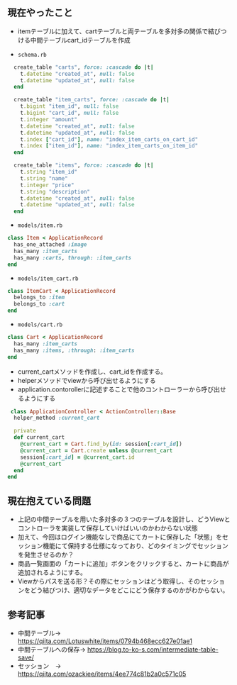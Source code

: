 ## 現在やったこと
* itemテーブルに加えて、cartテーブルと両テーブルを多対多の関係で結びつける中間テーブルcart_idテーブルを作成

* ``schema.rb``
```schema.rb
  create_table "carts", force: :cascade do |t|
    t.datetime "created_at", null: false
    t.datetime "updated_at", null: false
  end

  create_table "item_carts", force: :cascade do |t|
    t.bigint "item_id", null: false
    t.bigint "cart_id", null: false
    t.integer "amount"
    t.datetime "created_at", null: false
    t.datetime "updated_at", null: false
    t.index ["cart_id"], name: "index_item_carts_on_cart_id"
    t.index ["item_id"], name: "index_item_carts_on_item_id"
  end

  create_table "items", force: :cascade do |t|
    t.string "item_id"
    t.string "name"
    t.integer "price"
    t.string "description"
    t.datetime "created_at", null: false
    t.datetime "updated_at", null: false
  end
```
* ``models/item.rb``
```models/item.rb
class Item < ApplicationRecord
  has_one_attached :image
  has_many :item_carts
  has_many :carts, through: :item_carts
end

```
* ``models/item_cart.rb``
```models/item_cart.rb
class ItemCart < ApplicationRecord
  belongs_to :item
  belongs_to :cart
end
```
* ``models/cart.rb``
```models/cart.rb
class Cart < ApplicationRecord
  has_many :item_carts
  has_many :items, :through: :item_carts
end
```
* current_cartメソッドを作成し、cart_idを作成する。
* helperメソッドでviewから呼び出せるようにする
* application.contorollerに記述することで他のコントローラーから呼び出せるようにする

```application.rb
 class ApplicationController < ActionController::Base
  helper_method :current_cart

  private
  def current_cart
    @current_cart = Cart.find_by(id: session[:cart_id])
    @current_cart = Cart.create unless @current_cart
    session[:cart_id] = @current_cart.id
    @current_cart
  end
end
```

## 現在抱えている問題
* 上記の中間テーブルを用いた多対多の３つのテーブルを設計し、どうViewとコントローラを実装して保存していけばいいのかわからない状態
* 加えて、今回はログイン機能なしで商品にてカートに保存した「状態」をセッション機能にて保持する仕様になっており、どのタイミングでセッションを発生させるのか？
* 商品一覧画面の「カートに追加」ボタンをクリックすると、カートに商品が追加されるようにする。
* Viewからパスを送る形？その際にセッションはどう取得し、そのセッションをどう結びつけ、適切なデータをどこにどう保存するのかがわからない。

## 参考記事
* 中間テーブル→ https://qiita.com/Lotuswhite/items/0794b468ecc627e01ae1
* 中間テーブルへの保存→ https://blog.to-ko-s.com/intermediate-table-save/
* セッション　→ https://qiita.com/ozackiee/items/4ee774c81b2a0c571c05
